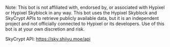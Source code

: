 Note: This bot is not affiliated with, endorsed by, or associated with Hypixel or Hypixel Skyblock in any way. This bot uses the Hypixel Skyblock and SkyCrypt APIs to retrieve publicly available data, 
but it is an independent project and not officially connected to Hypixel or its developers. Use of this bot is at your own discretion and risk.

SkyCrypt API: https://sky.shiiyu.moe/api
